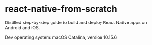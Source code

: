# react-native-from-scratch

Distilled step-by-step guide to build and deploy React Native apps on Android and iOS.

Dev operating system: macOS Catalina, version 10.15.6
